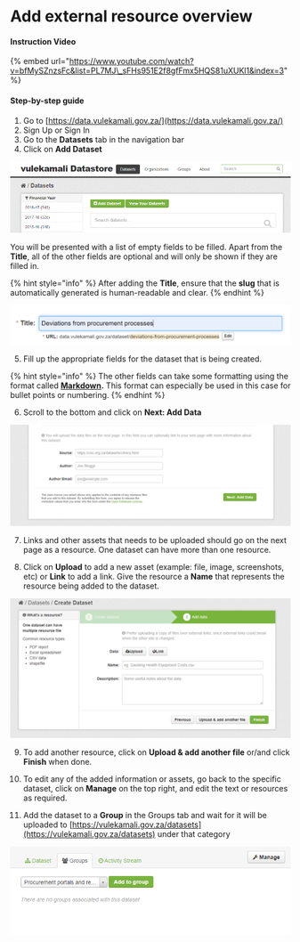 # Add external resource overview

#### Instruction Video

{% embed url="https://www.youtube.com/watch?v=bfMySZnzsFc&list=PL7MJ\_sFHs951E2f8gfFmx5HQS81uXUKl1&index=3" %}

#### Step-by-step guide

1. Go to [https://data.vulekamali.gov.za/](https://data.vulekamali.gov.za/)
2. Sign Up or Sign In
3. Go to the **Datasets** tab in the navigation bar
4. Click on **Add Dataset**

![](../../.gitbook/assets/add-dataset.PNG)

You will be presented with a list of empty fields to be filled. Apart from the **Title**, all of the other fields are optional and will only be shown if they are filled in.

{% hint style="info" %}
After adding the **Title**, ensure that the **slug** that is automatically generated is human-readable and clear.
{% endhint %}

![](../../.gitbook/assets/title-and-slug.PNG)

5. Fill up the appropriate fields for the dataset that is being created.

{% hint style="info" %}
The other fields can take some formatting using the format called [**Markdown**](https://www.markdownguide.org/)**.** This format can especially be used in this case for bullet points or numbering.
{% endhint %}

6. Scroll to the bottom and click on **Next: Add Data**

![](../../.gitbook/assets/next-add-data.PNG)

7. Links and other assets that needs to be uploaded should go on the next page as a resource. One dataset can have more than one resource.

8. Click on **Upload** to add a new asset \(example: file, image, screenshots, etc\) or **Link** to add a link. Give the resource a **Name** that represents the resource being added to the dataset.

![](../../.gitbook/assets/upload-resources.PNG)

9. To add another resource, click on **Upload & add another file** or/and click **Finish** when done.

10. To edit any of the added information or assets, go back to the specific dataset, click on **Manage** on the top right, and edit the text or resources as required.

11. Add the dataset to a **Group**  in the Groups tab and wait for it will be uploaded to [https://vulekamali.gov.za/datasets](https://vulekamali.gov.za/datasets) under that category

![](../../.gitbook/assets/groups.PNG)

